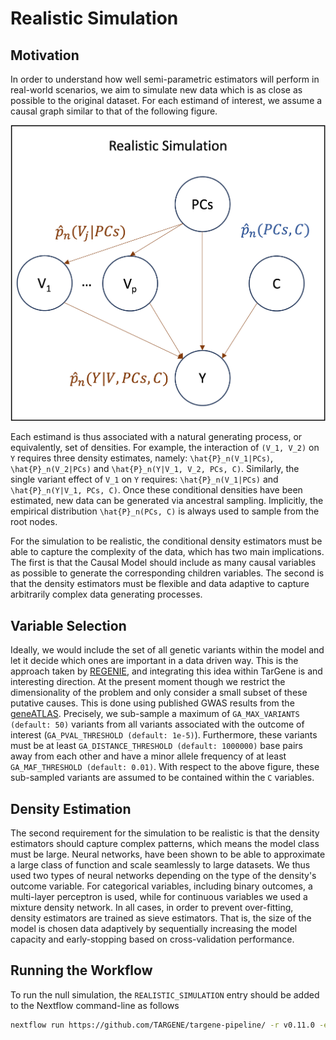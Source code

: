 # Realistic Simulation

## Motivation

In order to understand how well semi-parametric estimators will perform in real-world scenarios, we aim to simulate new data which is as close as possible to the original dataset. For each estimand of interest, we assume a causal graph similar to that of the following figure.

![Realistic Simulation](../assets/realistic_simulation.png)

Each estimand is thus associated with a natural generating process, or equivalently, set of densities. For example, the interaction of ``(V_1, V_2)`` on ``Y`` requires three density estimates, namely: ``\hat{P}_n(V_1|PCs)``, ``\hat{P}_n(V_2|PCs)`` and ``\hat{P}_n(Y|V_1, V_2, PCs, C)``. Similarly, the single variant effect of ``V_1`` on ``Y`` requires: ``\hat{P}_n(V_1|PCs)`` and ``\hat{P}_n(Y|V_1, PCs, C)``. Once these conditional densities have been estimated, new data can be generated via ancestral sampling. Implicitly, the empirical distribution ``\hat{P}_n(PCs, C)`` is always used to sample from the root nodes.

For the simulation to be realistic, the conditional density estimators must be able to capture the complexity of the data, which has two main implications. The first is that the Causal Model should include as many causal variables as possible to generate the corresponding children variables. The second is that the density estimators must be flexible and data adaptive to capture arbitrarily complex data generating processes.

## Variable Selection

Ideally, we would include the set of all genetic variants within the model and let it decide which ones are important in a data driven way. This is the approach taken by [REGENIE](https://rgcgithub.github.io/regenie/), and integrating this idea within TarGene is and interesting direction. At the present moment though we restrict the dimensionality of the problem and only consider a small subset of these putative causes. This is done using published GWAS results from the [geneATLAS](http://geneatlas.roslin.ed.ac.uk/). Precisely, we sub-sample a maximum of `GA_MAX_VARIANTS (default: 50)` variants from all variants associated with the outcome of interest (`GA_PVAL_THRESHOLD (default: 1e-5)`). Furthermore, these variants must be at least `GA_DISTANCE_THRESHOLD (default: 1000000)` base pairs away from each other and have a minor allele frequency of at least `GA_MAF_THRESHOLD (default: 0.01)`. With respect to the above figure, these sub-sampled variants are assumed to be contained within the ``C`` variables.

## Density Estimation

The second requirement for the simulation to be realistic is that the density estimators should capture complex patterns, which means the model class must be large. Neural networks, have been shown to be able to approximate a large class of function and scale seamlessly to large datasets. We thus used two types of neural networks depending on the type of the density's outcome variable. For categorical variables, including binary outcomes, a multi-layer perceptron is used, while for continuous variables we used a mixture density network. In all cases, in order to prevent over-fitting, density estimators are trained as sieve estimators. That is, the size of the model is chosen data adaptively by sequentially increasing the model capacity and early-stopping based on cross-validation performance.

## Running the Workflow

To run the null simulation, the `REALISTIC_SIMULATION` entry should be added to the Nextflow command-line as follows

```bash
nextflow run https://github.com/TARGENE/targene-pipeline/ -r v0.11.0 -entry REALISTIC_SIMULATION
```
